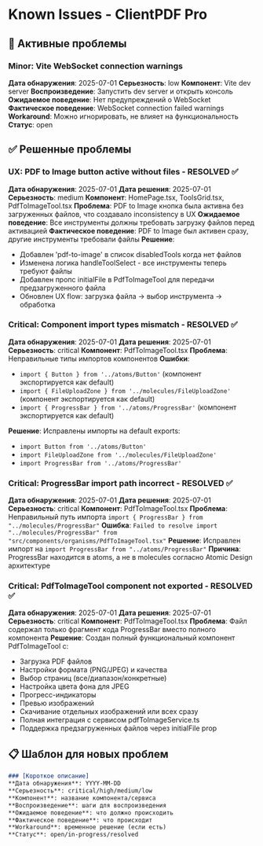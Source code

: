 # Known Issues - ClientPDF Pro

## 🐛 Активные проблемы

### Minor: Vite WebSocket connection warnings
**Дата обнаружения**: 2025-07-01
**Серьезность**: low
**Компонент**: Vite dev server
**Воспроизведение**: Запустить dev server и открыть консоль
**Ожидаемое поведение**: Нет предупреждений о WebSocket
**Фактическое поведение**: WebSocket connection failed warnings
**Workaround**: Можно игнорировать, не влияет на функциональность
**Статус**: open

## ✅ Решенные проблемы

### UX: PDF to Image button active without files - RESOLVED ✅
**Дата обнаружения**: 2025-07-01
**Дата решения**: 2025-07-01
**Серьезность**: medium
**Компонент**: HomePage.tsx, ToolsGrid.tsx, PdfToImageTool.tsx
**Проблема**: PDF to Image кнопка была активна без загруженных файлов, что создавало inconsistency в UX
**Ожидаемое поведение**: Все инструменты должны требовать загрузку файлов перед активацией
**Фактическое поведение**: PDF to Image был активен сразу, другие инструменты требовали файлы
**Решение**: 
- Добавлен 'pdf-to-image' в список disabledTools когда нет файлов
- Изменена логика handleToolSelect - все инструменты теперь требуют файлы
- Добавлен пропс initialFile в PdfToImageTool для передачи предзагруженного файла
- Обновлен UX flow: загрузка файла → выбор инструмента → обработка

### Critical: Component import types mismatch - RESOLVED ✅
**Дата обнаружения**: 2025-07-01
**Дата решения**: 2025-07-01
**Серьезность**: critical
**Компонент**: PdfToImageTool.tsx
**Проблема**: Неправильные типы импортов компонентов
**Ошибки**: 
- `import { Button } from '../atoms/Button'` (компонент экспортируется как default)
- `import { FileUploadZone } from '../molecules/FileUploadZone'` (компонент экспортируется как default)
- `import { ProgressBar } from '../atoms/ProgressBar'` (компонент экспортируется как default)

**Решение**: Исправлены импорты на default exports:
- `import Button from '../atoms/Button'`
- `import FileUploadZone from '../molecules/FileUploadZone'`
- `import ProgressBar from '../atoms/ProgressBar'`

### Critical: ProgressBar import path incorrect - RESOLVED ✅
**Дата обнаружения**: 2025-07-01
**Дата решения**: 2025-07-01
**Серьезность**: critical
**Компонент**: PdfToImageTool.tsx
**Проблема**: Неправильный путь импорта `import { ProgressBar } from "../molecules/ProgressBar"`
**Ошибка**: `Failed to resolve import "../molecules/ProgressBar" from "src/components/organisms/PdfToImageTool.tsx"`
**Решение**: Исправлен импорт на `import ProgressBar from "../atoms/ProgressBar"`
**Причина**: ProgressBar находится в atoms, а не в molecules согласно Atomic Design архитектуре

### Critical: PdfToImageTool component not exported - RESOLVED ✅
**Дата обнаружения**: 2025-07-01
**Дата решения**: 2025-07-01
**Серьезность**: critical
**Компонент**: PdfToImageTool.tsx
**Проблема**: Файл содержал только фрагмент кода ProgressBar вместо полного компонента
**Решение**: Создан полный функциональный компонент PdfToImageTool с:
- Загрузка PDF файлов
- Настройки формата (PNG/JPEG) и качества
- Выбор страниц (все/диапазон/конкретные)
- Настройка цвета фона для JPEG
- Прогресс-индикаторы
- Превью изображений
- Скачивание отдельных изображений или всех сразу
- Полная интеграция с сервисом pdfToImageService.ts
- Поддержка предзагруженных файлов через initialFile prop

## 📋 Шаблон для новых проблем

```markdown
### [Короткое описание]
**Дата обнаружения**: YYYY-MM-DD
**Серьезность**: critical/high/medium/low
**Компонент**: название компонента/сервиса
**Воспроизведение**: шаги для воспроизведения
**Ожидаемое поведение**: что должно происходить
**Фактическое поведение**: что происходит
**Workaround**: временное решение (если есть)
**Статус**: open/in-progress/resolved
```
